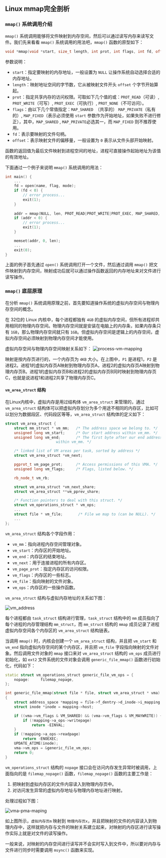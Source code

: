 ## Linux mmap完全剖析

### `mmap()` 系统调用介绍
`mmap()` 系统调用能够将文件映射到内存空间，然后可以通过读写内存来读写文件。我们先来看看 `mmap()` 系统调用的用法吧，`mmap()` 函数的原型如下：
```cpp
void *mmap(void *start, size_t length, int prot, int flags, int fd, off_t offset);
```
参数说明：
* `start`：指定要映射的内存地址，一般设置为 `NULL` 让操作系统自动选择合适的内存地址。
* `length`：映射地址空间的字节数，它从被映射文件开头 `offset` 个字节开始算起。
* `prot`：指定共享内存的访问权限。可取如下几个值的或：`PROT_READ`（可读）, `PROT_WRITE`（可写）, `PROT_EXEC`（可执行）, `PROT_NONE`（不可访问）。
* `flags`：由以下几个常值指定：`MAP_SHARED `（共享的） `MAP_PRIVATE`（私有的）, `MAP_FIXED`（表示必须使用 `start` 参数作为开始地址，如果失败不进行修正），其中，`MAP_SHARED` , `MAP_PRIVATE`必选其一，而 `MAP_FIXED` 则不推荐使用。
* `fd`：表示要映射的文件句柄。
* `offset`：表示映射文件的偏移量，一般设置为 `0` 表示从文件头部开始映射。

函数的返回值为最后文件映射到进程空间的地址，进程可直接操作起始地址为该值的有效地址。

下面通过一个例子来说明 `mmap()` 系统调用的用法：
```cpp
int main() {
    ...
    fd = open(name, flag, mode);
    if (fd < 0) {
        // error process...
        exit(1);
    }
    
    addr = mmap(NULL, len, PROT_READ|PROT_WRITE|PROT_EXEC, MAP_SHARED, fd, 0);
    if (addr < 0) {
        // error process...
        exit(1);
    }

    memset(addr, 0, len);
    ...
    exit(0);
}
```
上面的例子首先通过 `open()` 系统调用打开一个文件，然后通过调用 `mmap()` 把文件映射到内存空间，映射成功后就可以通过操作函数返回的内存地址来对文件进行读写操作。

### `mmap()` 底层原理
在分析 `mmap()` 系统调用原理之前，首先要知道操作系统的虚拟内存空间与物理内存空间的概念。

在 32位的 Linux 内核中，每个进程都独有 `4GB` 的虚拟内存空间，但所有进程却共用相同的物理内存空间。物理内存空间就是安装在电脑上的内存条，如果内存条只有 `1GB`，那么物理内存空间就只有 `1GB`。但虚拟内存空间是逻辑上的内存空间，虚拟内存空间必须映射到物理内存空间才能使用。

虚拟内存空间与物理内存空间映射关系如下：
![process-vm-mapping](https://raw.githubusercontent.com/liexusong/linux-source-code-analyze/master/images/process_vm.jpg)

映射是按内存页进行的，一个内存页为 `4KB` 大小。在上图中，`P1` 是进程1，`P2` 是进程2。进程1的虚拟内存页A映射到物理内存页A，进程2的虚拟内存页A映射到物理内存页B。进程1的虚拟内存页B和进程2的虚拟内存页B同时映射到物理内存页C，也就是说进程1和进程2共享了物理内存页C。

#### `vm_area_struct` 结构
在Linux内核中，虚拟内存是用过结构体 `vm_area_struct` 来管理的，通过 `vm_area_struct` 结构体可以把虚拟内存划分为多个用途不相同的内存区，比如可以划分为数据段区、代码段区等等，`vm_area_struct` 结构体的定义如下：
```cpp
struct vm_area_struct {
    struct mm_struct * vm_mm;   /* The address space we belong to. */
    unsigned long vm_start;     /* Our start address within vm_mm. */
    unsigned long vm_end;       /* The first byte after our end address
                       within vm_mm. */

    /* linked list of VM areas per task, sorted by address */
    struct vm_area_struct *vm_next;

    pgprot_t vm_page_prot;      /* Access permissions of this VMA. */
    unsigned long vm_flags;     /* Flags, listed below. */

    rb_node_t vm_rb;

    struct vm_area_struct *vm_next_share;
    struct vm_area_struct **vm_pprev_share;

    /* Function pointers to deal with this struct. */
    struct vm_operations_struct * vm_ops;
    ...
    struct file * vm_file;       /* File we map to (can be NULL). */
    ...
};
```
`vm_area_struct` 结构各个字段作用：
* `vm_mm`：指向进程内存空间管理对象。
* `vm_start`：内存区的开始地址。
* `vm_end`：内存区的结束地址。
* `vm_next`：用于连接进程的所有内存区。
* `vm_page_prot`：指定内存区的访问权限。
* `vm_flags`：内存区的一些标志。
* `vm_file`：指向映射的文件对象。
* `vm_ops`：内存区的一些操作函数。

`vm_area_struct` 结构与虚拟内存地址的关系如下图：

![vm_address](https://raw.githubusercontent.com/liexusong/linux-source-code-analyze/master/images/vm_address.png)

每个进程都由 `task_struct` 结构进行管理，`task_struct` 结构中的 `mm` 成员指向了每个进程的内存管理结构 `mm_struct`，而 `mm_struct` 结构的 `mmap` 成员记录了进程虚拟内存空间各个内存区的 `vm_area_struct` 结构链表。

当调用 `mmap()` 时，内核会创建一个 `vm_area_struct` 结构，并且把 `vm_start` 和 `vm_end` 指向虚拟内存空间的某个内存区，并且把 `vm_file` 字段指向映射的文件对象。然后调用文件对象的 `mmap` 接口来对 `vm_area_struct` 结构的 `vm_ops` 成员进行初始化，如 `ext2` 文件系统的文件对象会调用 `generic_file_mmap()` 函数进行初始化，代码如下：
```cpp
static struct vm_operations_struct generic_file_vm_ops = {
    nopage:     filemap_nopage,
};

int generic_file_mmap(struct file * file, struct vm_area_struct * vma)
{
    struct address_space *mapping = file->f_dentry->d_inode->i_mapping;
    struct inode *inode = mapping->host;

    if ((vma->vm_flags & VM_SHARED) && (vma->vm_flags & VM_MAYWRITE)) {
        if (!mapping->a_ops->writepage)
            return -EINVAL;
    }
    if (!mapping->a_ops->readpage)
        return -ENOEXEC;
    UPDATE_ATIME(inode);
    vma->vm_ops = &generic_file_vm_ops;
    return 0;
}
```
`vm_operations_struct` 结构的 `nopage` 接口会在访问内存发生异常时被调用，上面指向的是 `filemap_nopage()` 函数，`filemap_nopage()` 函数的主要工作是：
1. 把映射到虚拟内存区的文件内容读入到物理内存页中。
2. 对访问发生异常的虚拟内存地址与物理内存地址进行映射。

处理过程如下图：

![vma-pma-maping](https://raw.githubusercontent.com/liexusong/linux-source-code-analyze/master/images/vma-pma-maping.png)

如上图所示，`虚拟内存页m` 映射到 `物理内存页x`，并且把映射的文件的内容读入到物理内存中，这样就把内存与文件的映射关系建立起来，对映射的内存区进行读写操作实际上就是对文件的读写操作。

一般来说，对映射的内存空间进行读写并不会实时写入到文件中，所以要对内存与文件进行同步时需要调用 `msync()` 函数来实现。
